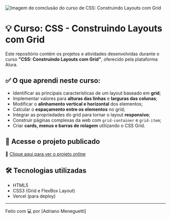 ![Imagem de comclusão do curso de CSS: Construindo Layouts com Grid](https://i.imgur.com/detoSRr.png)

# 💡 Curso: CSS - Construindo Layouts com Grid

Este repositório contém os projetos e atividades desenvolvidas durante o curso **"CSS: Construindo Layouts com Grid"**, oferecido pela plataforma Alura.

## ✅ O que aprendi neste curso:

- Identificar as principais características de um layout baseado em **grid**;
- Implementar valores para **alturas das linhas** e **larguras das colunas**;
- Modificar o **alinhamento vertical e horizontal** dos elementos;
- Calcular o **espaçamento entre os elementos** no grid;
- Integrar as propriedades do grid para tornar o layout **responsivo**;
- Construir páginas complexas da web com `grid-container` e `grid-item`;
- Criar **cards, menus e barras de rolagem** utilizando o CSS Grid.

## 🚀 Acesse o projeto publicado

🔗 [Clique aqui para ver o projeto online](https://xp-infinito-podcast.vercel.app/)

## 🛠️ Tecnologias utilizadas

- HTML5
- CSS3 (Grid e FlexBox Layout)
- Vercel (para deploy)

---

Feito com 💻 por [Adriano Meneguetti]
